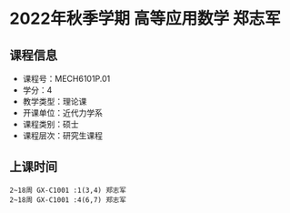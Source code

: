 # 2022年秋季学期 高等应用数学 郑志军






## 课程信息

- 课程号：MECH6101P.01
- 学分：4
- 教学类型：理论课
- 开课单位：近代力学系
- 课程类别：硕士
- 课程层次：研究生课程

## 上课时间

```
2~18周 GX-C1001 :1(3,4) 郑志军
2~18周 GX-C1001 :4(6,7) 郑志军
```

